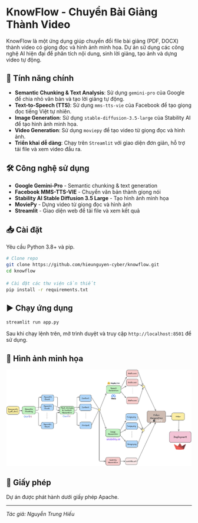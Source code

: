# KnowFlow - Chuyển Bài Giảng Thành Video

KnowFlow là một ứng dụng giúp chuyển đổi file bài giảng (PDF, DOCX) thành video có giọng đọc và hình ảnh minh họa. Dự án sử dụng các công nghệ AI hiện đại để phân tích nội dung, sinh lời giảng, tạo ảnh và dựng video tự động.

## 🚀 Tính năng chính
- **Semantic Chunking & Text Analysis**: Sử dụng `gemini-pro` của Google để chia nhỏ văn bản và tạo lời giảng tự động.
- **Text-to-Speech (TTS)**: Sử dụng `mms-tts-vie` của Facebook để tạo giọng đọc tiếng Việt tự nhiên.
- **Image Generation**: Sử dụng `stable-diffusion-3.5-large` của Stability AI để tạo hình ảnh minh họa.
- **Video Generation**: Sử dụng `moviepy` để tạo video từ giọng đọc và hình ảnh.
- **Triển khai dễ dàng**: Chạy trên `Streamlit` với giao diện đơn giản, hỗ trợ tải file và xem video đầu ra.

## 🛠️ Công nghệ sử dụng
- **Google Gemini-Pro** - Semantic chunking & text generation
- **Facebook MMS-TTS-VIE** - Chuyển văn bản thành giọng nói
- **Stability AI Stable Diffusion 3.5 Large** - Tạo hình ảnh minh họa
- **MoviePy** - Dựng video từ giọng đọc và hình ảnh
- **Streamlit** - Giao diện web để tải file và xem kết quả

## 📥 Cài đặt
Yêu cầu Python 3.8+ và pip.

```bash
# Clone repo
git clone https://github.com/hieunguyen-cyber/knowflow.git
cd knowflow

# Cài đặt các thư viện cần thiết
pip install -r requirements.txt
```

## ▶️ Chạy ứng dụng
```bash
streamlit run app.py
```
Sau khi chạy lệnh trên, mở trình duyệt và truy cập `http://localhost:8501` để sử dụng.

## 📸 Hình ảnh minh họa
![Demo KnowFlow](data/pipeline.png)

## 📜 Giấy phép
Dự án được phát hành dưới giấy phép Apache.

---
_Tác giả: Nguyễn Trung Hiếu_
